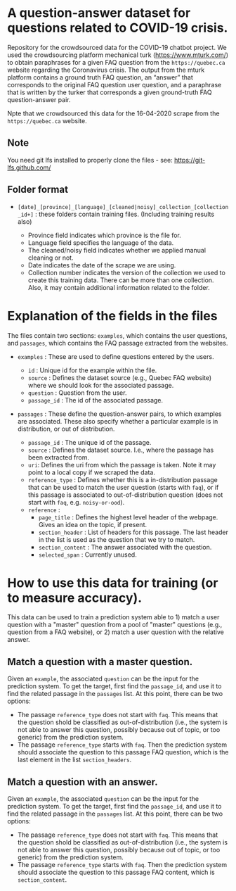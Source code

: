 # A question-answer dataset for questions related to COVID-19 crisis.  

Repository for the crowdsourced data for the COVID-19 chatbot project. We used the crowdsourcing platform mechanical turk (https://www.mturk.com/) to obtain paraphrases for a given FAQ question from the `https://quebec.ca` website regarding the Coronavirus crisis. The output from the mturk platform contains a ground truth FAQ question, an “answer” that corresponds to the original FAQ question user question, and a paraphrase that is written by the turker that corresponds a given ground-truth FAQ question-answer pair. 

Npte that we crowdsourced this data for the 16-04-2020 scrape from the `https://quebec.ca` website.

## Note
You need git lfs installed to properly clone the files - see: https://git-lfs.github.com/

## Folder format
* `[date]_[province]_[language]_[cleaned|noisy]_collection_[collection_id+]` : these folders contain training files. (Including training results also)

	- Province field indicates which province is the file for.
	- Language field specifies the language of the data. 
	- The cleaned/noisy field indicates whether we applied manual cleaning or not. 
	- Date indicates the date of the scrape we are using.   
	- Collection number indicates the version of the collection we used to create this training data. There can be more than one collection. Also, it may contain additional information related to the folder.

# Explanation of the fields in the files

The files contain two sections: `examples`, which contains the user questions, and `passages`, which contains the FAQ passage extracted from the websites.

* `examples` : These are used to define questions entered by the users. 
	- `id` : Unique id for the example within the file. 
	- `source` : Defines the dataset source (e.g., Quebec FAQ website) where we should look for the associated passage.
	- `question` : Question from the user.
	- `passage_id` : The id of the associated passage. 

* `passages` : These define the question-answer pairs, to which examples are associated. These also specify whether a particular example is in distribution, or out of distribution. 
	- `passage_id` : The unique id of the passage. 
	- `source` : Defines the dataset source. I.e., where the passage has been extracted from.
	- `uri`: Defines the uri from which the passage is taken. Note it may point to a local copy if we scraped the data.
	- `reference_type` : Defines whether this is a in-distribution passage that can be used to match the user question (starts with `faq`), or if this passage is associated to out-of-distribution question (does not start with `faq`, e.g. `noisy-or-ood`).
	- `reference` : 
		- `page_title` : Defines the highest level header of the webpage. Gives an idea on the topic, if present.
		- `section_header` : List of headers for this passage. The last header in the list is used as the question that we try to match.
		- `section_content` : The answer associated with the question. 
		- `selected_span` : Currently unused. 

# How to use this data for training (or to measure accuracy).

This data can be used to train a prediction system able to 1) match a user question with a "master" question from a pool of "master" questions (e.g., question from a FAQ website), or 2) match a user question with the relative answer.

## Match a question with a master question.
Given an `example`, the associated `question` can be the input for the prediction system. To get the target, first find the `passage_id`, and use it to find the related passage in the `passages` list. At this point, there can be two options:
* The passage `reference_type` does not start with `faq`. This means that the question shold be classified as out-of-distribution (i.e., the system is not able to answer this question, possibly because out of topic, or too generic) from the prediction system.
* The passage `reference_type` starts with `faq`. Then the prediction system should associate the question to this passage FAQ question, which is the last element in the list `section_headers`.

## Match a question with an answer.
Given an `example`, the associated `question` can be the input for the prediction system. To get the target, first find the `passage_id`, and use it to find the related passage in the `passages` list. At this point, there can be two options:
* The passage `reference_type` does not start with `faq`. This means that the question shold be classified as out-of-distribution (i.e., the system is not able to answer this question, possibly because out of topic, or too generic) from the prediction system.
* The passage `reference_type` starts with `faq`. Then the prediction system should associate the question to this passage FAQ content, which is `section_content`.
